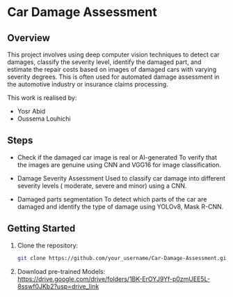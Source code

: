 # Car Damage Assessment

## Overview

This project involves using deep computer vision techniques to detect car damages, classify the severity level, identify the damaged part, and estimate the repair costs based on images of damaged cars with varying severity degrees. This is often used for automated damage assessment in the automotive industry or insurance claims processing.


This work is realised by:

* Yosr Abid
* Oussema Louhichi

## Steps

* Check if the damaged car image is real or AI-generated
  To verify that the images are genuine using CNN and VGG16 for image classification.

* Damage Severity Assessment
  Used to classify car damage into different severity levels ( moderate, severe and minor) using a CNN.

* Damaged parts segmentation
  To detect which parts of the car are damaged and identify the type of damage using YOLOv8, Mask R-CNN.



## Getting Started


1. Clone the repository:

   ```bash
   git clone https://github.com/your_username/Car-Damage-Assessment.git
2. Download pre-trained  Models: https://drive.google.com/drive/folders/1BK-ErOYJ9Yf-p0zmUEE5L-8sswf0JKb2?usp=drive_link
